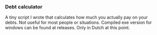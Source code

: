 ### Debt calculator
A tiny script I wrote that calculates how much you actually pay on your debts.
Not useful for most people or situations.
Compiled exe version for windows can be found at releases.
Only in Dutch at this point.
